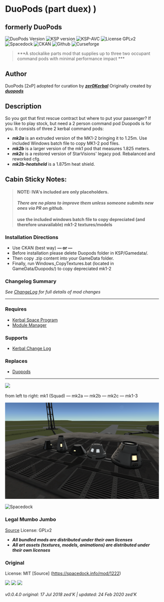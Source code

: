 # DuoPods (part duex) )
## formerly DuoPods
![DuoPods Version](https://img.shields.io/github/v/release/zer0Kerbal/DuoPods?include_prereleases?style=plastic)
![KSP version](https://img.shields.io/endpoint?url=https://raw.githubusercontent.com/zer0Kerbal/DuoPods/master/json/ksp.json?style=plastic) ![KSP-AVC](https://img.shields.io/badge/KSP-AVC--supported-brightgreen.svg?style=plastic) ![License GPLv2](https://img.shields.io/badge/license-GPLv2-lightgrey?style=plastic)  
![Spacedock](https://img.shields.io/badge/SpaceDock-listed-blue.svg?style=plastic) ![CKAN](https://img.shields.io/badge/CKAN-Indexed-blue.svg?style=plastic) ![Github](https://img.shields.io/badge/Github-Indexed-blue.svg?style=plastic) ![Curseforge](https://img.shields.io/badge/CurseForge-listed-blue.svg?style=plastic)

> ***A stockalike parts mod that supplies up to three two occupant command pods with minimal performance impact *** 
## Author
DuoPods [2xP] adopted for curation by ***[zer0Kerbal](https://forum.kerbalspaceprogram.com/index.php?/profile/190933-zer0kerbal/)*** Originally created by [***duopods***](https://spacedock.info/profile/duopods)

## Description
So you got that first rescue contract but where to put your passenger? If you like to play stock, but need a 2 person command pod Duopods is for you. It consists of three 2 kerbal command pods:

- ***mk2a*** is an extruded version of the MK1-2 bringing it to 1.25m. Use included Windows batch file to copy MK1-2 pod files.
- ***mk2b*** is a larger version of the mk1 pod that measures 1.825 meters. 
- ***mk2c*** is a restored version of StarVisions' legacy pod. Rebalanced and reworked cfg.
- ***mk2b-heatsheld*** is a 1.875m heat shield. 


## Cabin Sticky Notes:
> #### NOTE: IVA's included are only placeholders.
>#### *There are no plans to improve them unless someone submits new ones via PR on github.*
> #### use the included windows batch file to copy depreciated (and therefore unavailable) mk1-2 textures/models

### Installation Directions 
- Use CKAN (best way)
**— or —**
- Before installation please delete Duopods folder in KSP/Gamedata/. 
- Then copy .zip content into your GameData folder.
- Finally, run Windows_CopyTextures.bat (located in GameData/Duopods/) to copy depreciated mk1-2

### Changelog Summary
*See [ChangeLog](https://github.com/zer0Kerbal/DuoPods/blob/master/Changelog.cfg) for full details of mod changes*
<hr>

### Requires 
- [Kerbal Space Program](https://kerbalspaceprogram.com)
- [Module Manager](https://forum.kerbalspaceprogram.com/index.php?/topic/50533-*)

### Supports
- [Kerbal Change Log](https://forum.kerbalspaceprogram.com/index.php?/topic/179207-*)

### Replaces
- [Duopods](https://github.com/KSP-CKAN/NetKAN/blob/4fd28bb308cfadc0ffd63c6f37d38785b42a839c/NetKAN/DuoPods.frozen)
<hr>

<a href="https://forum.kerbalspaceprogram.com/index.php?/topic/83212-*" target="_blank"><img src="https://i.imgur.com/YdYfStN.jpg"/></a>

from left to right:
mk1 (Squad) — mk2a — mk2b — mk2c — mk1-3

![Duo Pods](https://raw.githubusercontent.com/zer0Kerbal/DuoPods/master/img/lineup.png)

![Spacedock](https://spacedock.info/content/duopods_10573/Duopods/Duopods-1487592068.7861338.png)

### Legal Mumbo Jumbo
[Source](https://github.com/zer0Kerbal/DuoPods)
License: GPLv2
- ***All bundled mods are distributed under their own licenses***<br>
- ***All art assets (textures, models, animations) are distributed under their own licenses***  

### Original
License: MIT
[Source] (https://spacedock.info/mod/1222)

<a href="https://github.com/zer0Kerbal/DuoPods/releases/latest" target="_blank"><img src="https://i.imgur.com/RE4Ppr9.png"/></a>
<a href="https://spacedock.info/mod/2357" target="_blank"><img src="https://i.imgur.com/m0a7tn2.png"/></a>
<a href="https://www.curseforge.com/kerbal/ksp-mods/duopods" target="_blank"><img src="https://i.postimg.cc/RZNyB5vP/Download-On-Curse.png"/></a>  
###### v0.0.4.0 original: 17 Jul 2018 zed'K | updated: 24 Feb 2020 zed'K
<!--
CC BY-NC-SA-4.0
zer0Kerbal-->